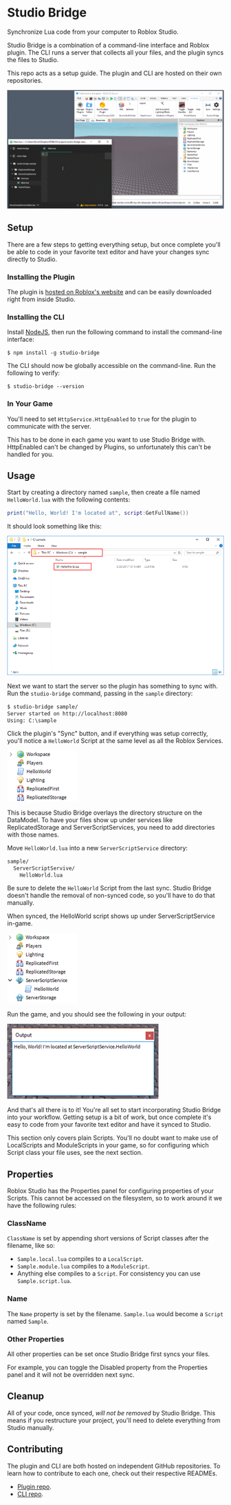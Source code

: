 # Studio Bridge

[plugin-repo]: https://github.com/vocksel/studio-bridge-plugin
[cli-repo]: https://github.com/vocksel/studio-bridge-cli

Synchronize Lua code from your computer to Roblox Studio.

Studio Bridge is a combination of a command-line interface and Roblox plugin. The CLI runs a server that collects all your files, and the plugin syncs the files to Studio.

This repo acts as a setup guide. The plugin and CLI are hosted on their own repositories.

![Studio Bridge in action.](images/in-action.gif)

## Setup

There are a few steps to getting everything setup, but once complete you'll be able to code in your favorite text editor and have your changes sync directly to Studio.

### Installing the Plugin

The plugin is [hosted on Roblox's website](https://www.roblox.com/library/626028645/Studio-Bridge) and can be easily downloaded right from inside Studio.

### Installing the CLI

Install [NodeJS](https://nodejs.org), then run the following command to install the command-line interface:

```shell
$ npm install -g studio-bridge
```

The CLI should now be globally accessible on the command-line. Run the following to verify:

```shell
$ studio-bridge --version
```

### In Your Game

You'll need to set `HttpService.HttpEnabled` to `true` for the plugin to communicate with the server.

This has to be done in each game you want to use Studio Bridge with. HttpEnabled can't be changed by Plugins, so unfortunately this can't be handled for you.

## Usage

Start by creating a directory named `sample`, then create a file named `HelloWorld.lua` with the following contents:

```lua
print("Hello, World! I'm located at", script:GetFullName())
```

It should look something like this:

![What everything looks like on the filesystem.](images/starting-filesystem-hierarchy.png)

Next we want to start the server so the plugin has something to sync with. Run the `studio-bridge` command, passing in the `sample` directory:

```shell
$ studio-bridge sample/
Server started on http://localhost:8080
Using: C:\sample
```

Click the plugin's "Sync" button, and if everything was setup correctly, you'll notice a `HelloWorld` Script at the same level as all the Roblox Services.

![The HelloWorld script placed in the DataModel with services like Workspace and Players.](images/right-in-the-datamodel.png)

This is because Studio Bridge overlays the directory structure on the DataModel. To have your files show up under services like ReplicatedStorage and ServerScriptServices, you need to add directories with those names.

Move `HelloWorld.lua` into a new `ServerScriptService` directory:

```
sample/
  ServerScriptServive/
    HelloWorld.lua
```

Be sure to delete the `HelloWorld` Script from the last sync. Studio Bridge doesn't handle the removal of non-synced code, so you'll have to do that manually.

When synced, the HelloWorld script shows up under ServerScriptService in-game.

![The HelloWorld script under ServerScriptService in-game](images/in-the-right-place.png)

Run the game, and you should see the following in your output:

![The output window, displaying "Hello, World! I'm located at ServerScriptService.HelloWorld"](images/output.png)

And that's all there is to it! You're all set to start incorporating Studio Bridge into your workflow. Getting setup is a bit of work, but once complete it's easy to code from your favorite text editor and have it synced to Studio.

This section only covers plain Scripts. You'll no doubt want to make use of LocalScripts and ModuleScripts in your game, so for configuring which Script class your file uses, see the next section.

## Properties

Roblox Studio has the Properties panel for configuring properties of your Scripts. This cannot be accessed on the filesystem, so to work around it we have the following rules:

### ClassName

`ClassName` is set by appending short versions of Script classes after the filename, like so:

- `Sample.local.lua` compiles to a `LocalScript`.
- `Sample.module.lua` compiles to a `ModuleScript`.
- Anything else compiles to a `Script`. For consistency you can use `Sample.script.lua`.

### Name

The `Name` property is set by the filename. `Sample.lua` would become a `Script` named `Sample`.

### Other Properties

All other properties can be set once Studio Bridge first syncs your files.

For example, you can toggle the Disabled property from the Properties panel and it will not be overridden next sync.

## Cleanup

All of your code, once synced, *will not be removed* by Studio Bridge. This means if you restructure your project, you'll need to delete everything from Studio manually.

## Contributing

The plugin and CLI are both hosted on independent GitHub repositories. To learn how to contribute to each one, check out their respective READMEs.

- [Plugin repo][plugin-repo].
- [CLI repo][cli-repo].
